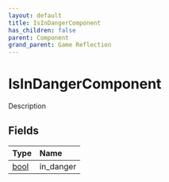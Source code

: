 ```yaml
---
layout: default
title: IsInDangerComponent
has_children: false
parent: Component
grand_parent: Game Reflection
---
```

# IsInDangerComponent
Description 

## Fields

| Type | Name |
|:----------|:--------------|
| [bool](/riftbreaker-wiki/docs/game-reflection/components/bool/) | in_danger |

